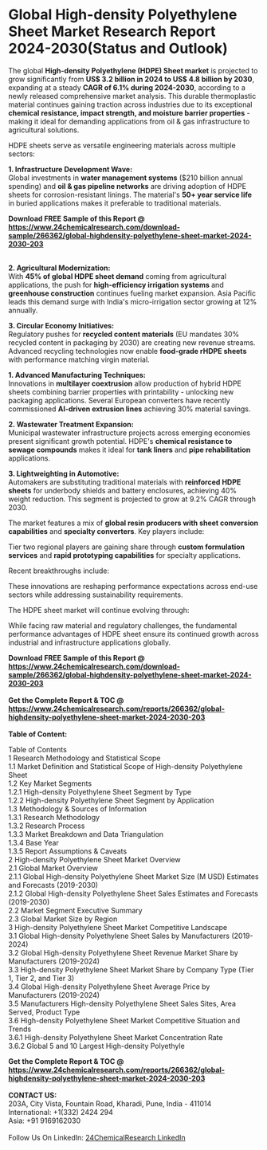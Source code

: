 <h1>Global High-density Polyethylene Sheet Market Research Report 2024-2030(Status and Outlook)</h1><p>The global <strong>High-density Polyethylene (HDPE) Sheet market</strong> is projected to grow significantly from <strong>US$ 3.2 billion in 2024 to US$ 4.8 billion by 2030</strong>, expanding at a steady <strong>CAGR of 6.1% during 2024-2030</strong>, according to a newly released comprehensive market analysis. This durable thermoplastic material continues gaining traction across industries due to its exceptional <strong>chemical resistance, impact strength, and moisture barrier properties</strong> - making it ideal for demanding applications from oil &amp; gas infrastructure to agricultural solutions.</p><p>HDPE sheets serve as versatile engineering materials across multiple sectors:</p><p><strong>1. Infrastructure Development Wave:</strong><br>
Global investments in <strong>water management systems</strong> ($210 billion annual spending) and <strong>oil &amp; gas pipeline networks</strong> are driving adoption of HDPE sheets for corrosion-resistant linings. The material's <strong>50+ year service life</strong> in buried applications makes it preferable to traditional materials.</p><div><b>Download FREE Sample of this Report @ 
            <a href="https://www.24chemicalresearch.com/download-sample/266362/global-highdensity-polyethylene-sheet-market-2024-2030-203">
            https://www.24chemicalresearch.com/download-sample/266362/global-highdensity-polyethylene-sheet-market-2024-2030-203</a></b></div><br><p><strong>2. Agricultural Modernization:</strong><br>
With <strong>45% of global HDPE sheet demand</strong> coming from agricultural applications, the push for <strong>high-efficiency irrigation systems</strong> and <strong>greenhouse construction</strong> continues fueling market expansion. Asia Pacific leads this demand surge with India's micro-irrigation sector growing at 12% annually.</p><p><strong>3. Circular Economy Initiatives:</strong><br>
Regulatory pushes for <strong>recycled content materials</strong> (EU mandates 30% recycled content in packaging by 2030) are creating new revenue streams. Advanced recycling technologies now enable <strong>food-grade rHDPE sheets</strong> with performance matching virgin material.</p><p><strong>1. Advanced Manufacturing Techniques:</strong><br>
Innovations in <strong>multilayer coextrusion</strong> allow production of hybrid HDPE sheets combining barrier properties with printability - unlocking new packaging applications. Several European converters have recently commissioned <strong>AI-driven extrusion lines</strong> achieving 30% material savings.</p><p><strong>2. Wastewater Treatment Expansion:</strong><br>
Municipal wastewater infrastructure projects across emerging economies present significant growth potential. HDPE's <strong>chemical resistance to sewage compounds</strong> makes it ideal for <strong>tank liners</strong> and <strong>pipe rehabilitation</strong> applications.</p><p><strong>3. Lightweighting in Automotive:</strong><br>
Automakers are substituting traditional materials with <strong>reinforced HDPE sheets</strong> for underbody shields and battery enclosures, achieving 40% weight reduction. This segment is projected to grow at 9.2% CAGR through 2030.</p><p>The market features a mix of <strong>global resin producers with sheet conversion capabilities</strong> and <strong>specialty converters</strong>. Key players include:</p><p>Tier two regional players are gaining share through <strong>custom formulation services</strong> and <strong>rapid prototyping capabilities</strong> for specialty applications.</p><p>Recent breakthroughs include:</p><p>These innovations are reshaping performance expectations across end-use sectors while addressing sustainability requirements.</p><p>The HDPE sheet market will continue evolving through:</p><p>While facing raw material and regulatory challenges, the fundamental performance advantages of HDPE sheet ensure its continued growth across industrial and infrastructure applications globally.</p><div><b>Download FREE Sample of this Report @ 
            <a href="https://www.24chemicalresearch.com/download-sample/266362/global-highdensity-polyethylene-sheet-market-2024-2030-203">
            https://www.24chemicalresearch.com/download-sample/266362/global-highdensity-polyethylene-sheet-market-2024-2030-203</a></b></div><br><div><b>Get the Complete Report & TOC @ 
            <a href="https://www.24chemicalresearch.com/reports/266362/global-highdensity-polyethylene-sheet-market-2024-2030-203">
            https://www.24chemicalresearch.com/reports/266362/global-highdensity-polyethylene-sheet-market-2024-2030-203</a></b></div><br>
            <b>Table of Content:</b><p>Table of Contents<br />
1 Research Methodology and Statistical Scope<br />
1.1 Market Definition and Statistical Scope of High-density Polyethylene Sheet<br />
1.2 Key Market Segments<br />
1.2.1 High-density Polyethylene Sheet Segment by Type<br />
1.2.2 High-density Polyethylene Sheet Segment by Application<br />
1.3 Methodology & Sources of Information<br />
1.3.1 Research Methodology<br />
1.3.2 Research Process<br />
1.3.3 Market Breakdown and Data Triangulation<br />
1.3.4 Base Year<br />
1.3.5 Report Assumptions & Caveats<br />
2 High-density Polyethylene Sheet Market Overview<br />
2.1 Global Market Overview<br />
2.1.1 Global High-density Polyethylene Sheet Market Size (M USD) Estimates and Forecasts (2019-2030)<br />
2.1.2 Global High-density Polyethylene Sheet Sales Estimates and Forecasts (2019-2030)<br />
2.2 Market Segment Executive Summary<br />
2.3 Global Market Size by Region<br />
3 High-density Polyethylene Sheet Market Competitive Landscape<br />
3.1 Global High-density Polyethylene Sheet Sales by Manufacturers (2019-2024)<br />
3.2 Global High-density Polyethylene Sheet Revenue Market Share by Manufacturers (2019-2024)<br />
3.3 High-density Polyethylene Sheet Market Share by Company Type (Tier 1, Tier 2, and Tier 3)<br />
3.4 Global High-density Polyethylene Sheet Average Price by Manufacturers (2019-2024)<br />
3.5 Manufacturers High-density Polyethylene Sheet Sales Sites, Area Served, Product Type<br />
3.6 High-density Polyethylene Sheet Market Competitive Situation and Trends<br />
3.6.1 High-density Polyethylene Sheet Market Concentration Rate<br />
3.6.2 Global 5 and 10 Largest High-density Polyethyle</p><div><b>Get the Complete Report & TOC @ 
            <a href="https://www.24chemicalresearch.com/reports/266362/global-highdensity-polyethylene-sheet-market-2024-2030-203">
            https://www.24chemicalresearch.com/reports/266362/global-highdensity-polyethylene-sheet-market-2024-2030-203</a></b></div><br><b>CONTACT US:</b><br>
            203A, City Vista, Fountain Road, Kharadi, Pune, India - 411014<br>
            International: +1(332) 2424 294<br>
            Asia: +91 9169162030 <br><br>
            Follow Us On LinkedIn: <a href="https://www.linkedin.com/company/24chemicalresearch/">24ChemicalResearch LinkedIn</a>